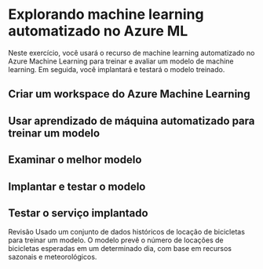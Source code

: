 # Explorando machine learning automatizado no Azure ML

Neste exercício, você usará o recurso de machine learning automatizado no Azure Machine Learning para treinar e avaliar um modelo de machine learning. Em seguida, você implantará e testará o modelo treinado.

## Criar um workspace do Azure Machine Learning


## Usar aprendizado de máquina automatizado para treinar um modelo


## Examinar o melhor modelo


## Implantar e testar o modelo


## Testar o serviço implantado



Revisão
Usado um conjunto de dados históricos de locação de bicicletas para treinar um modelo. O modelo prevê o número de locações de bicicletas esperadas em um determinado dia, com base em recursos sazonais e meteorológicos.
